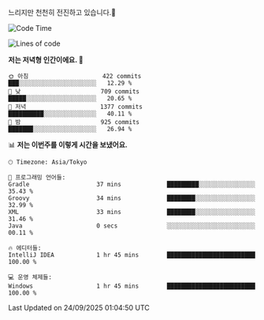 느리지만 천천히 전진하고 있습니다.🐢

<!--START_SECTION:waka-->
![Code Time](http://img.shields.io/badge/Code%20Time-1%2C667%20hrs%208%20mins-blue)

![Lines of code](https://img.shields.io/badge/%EC%A0%80%EB%8A%94%20%EC%97%AC%ED%83%9C%EA%B9%8C%EC%A7%80%20-937.4%20thousand%20%EC%A4%84%EC%9D%98%20%EC%BD%94%EB%93%9C%EB%A5%BC%20%EC%9E%91%EC%84%B1%ED%96%88%EC%96%B4%EC%9A%94.-blue)

**저는 저녁형 인간이에요. 🦉** 

```text
🌞 아침                     422 commits         ███░░░░░░░░░░░░░░░░░░░░░░   12.29 % 
🌆 낮　                     709 commits         █████░░░░░░░░░░░░░░░░░░░░   20.65 % 
🌃 저녁                     1377 commits        ██████████░░░░░░░░░░░░░░░   40.11 % 
🌙 밤　                     925 commits         ███████░░░░░░░░░░░░░░░░░░   26.94 % 
```


📊 **저는 이번주를 이렇게 시간을 보냈어요.** 

```text
🕑︎ Timezone: Asia/Tokyo

💬 프로그래밍 언어들: 
Gradle                   37 mins             █████████░░░░░░░░░░░░░░░░   35.43 % 
Groovy                   34 mins             ████████░░░░░░░░░░░░░░░░░   32.99 % 
XML                      33 mins             ████████░░░░░░░░░░░░░░░░░   31.46 % 
Java                     0 secs              ░░░░░░░░░░░░░░░░░░░░░░░░░   00.11 % 

🔥 에디터들: 
IntelliJ IDEA            1 hr 45 mins        █████████████████████████   100.00 % 

💻 운영 체제들: 
Windows                  1 hr 45 mins        █████████████████████████   100.00 % 
```


 Last Updated on 24/09/2025 01:04:50 UTC
<!--END_SECTION:waka-->
